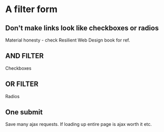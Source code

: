 # A filter form

## Don't make links look like checkboxes or radios

Material honesty - check Resilient Web Design book for ref.

## AND FILTER

Checkboxes

## OR FILTER

Radios

## One submit

Save many ajax requests.
If loading up entire page is ajax worth it etc.